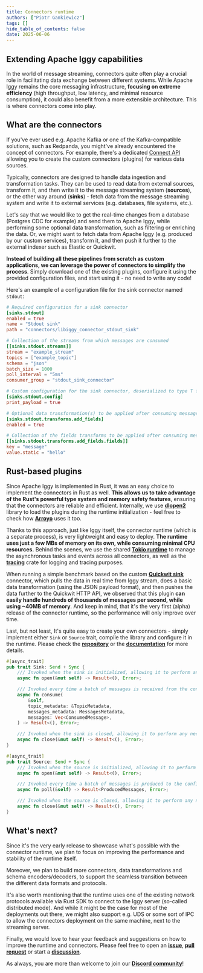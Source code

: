 ```yaml
---
title: Connectors runtime
authors: ["Piotr Gankiewicz"]
tags: []
hide_table_of_contents: false
date: 2025-06-06
---
```

## Extending Apache Iggy capabilities

In the world of message streaming, connectors quite often play a crucial role in facilitating data exchange between different systems. While Apache Iggy remains the core messaging infrastructure, **focusing on extreme efficiency** (high throughput, low latency, and minimal resource consumption), it could also benefit from a more extensible architecture. This is where connectors come into play.

<!--truncate-->

## What are the connectors

If you've ever used e.g. Apache Kafka or one of the Kafka-compatible solutions, such as Redpanda, you might've already encountered the concept of connectors. For example, there's a dedicated [Connect API](https://kafka.apache.org/documentation/#connectapi) allowing you to create the custom connectors (plugins) for various data sources.

Typically, connectors are designed to handle data ingestion and transformation tasks. They can be used to read data from external sources, transform it, and then write it to the message streaming system (**sources**), or the other way around (**sinks**) - fetch data from the message streaming system and write it to external services (e.g. databases, file systems, etc.).

Let's say that we would like to get the real-time changes from a database (Postgres CDC for example) and send them to Apache Iggy, while performing some optional data transformation, such as filtering or enriching the data. Or, we might want to fetch data from Apache Iggy (e.g. produced by our custom services), transform it, and then push it further to the external indexer such as Elastic or Quickwit.

**Instead of building all these pipelines from scratch as custom applications, we can leverage the power of connectors to simplify the process**. Simply download one of the existing plugins, configure it using the provided configuration files, and start using it - no need to write any code!

Here's an example of a configuration file for the sink connector named `stdout`:

```toml
# Required configuration for a sink connector
[sinks.stdout]
enabled = true
name = "Stdout sink"
path = "connectors/libiggy_connector_stdout_sink"

# Collection of the streams from which messages are consumed
[[sinks.stdout.streams]]
stream = "example_stream"
topics = ["example_topic"]
schema = "json"
batch_size = 1000
poll_interval = "5ms"
consumer_group = "stdout_sink_connector"

# Custom configuration for the sink connector, deserialized to type T from `config` field
[sinks.stdout.config]
print_payload = true

# Optional data transformation(s) to be applied after consuming messages from the stream
[sinks.stdout.transforms.add_fields]
enabled = true

# Collection of the fields transforms to be applied after consuming messages from the stream
[[sinks.stdout.transforms.add_fields.fields]]
key = "message"
value.static = "hello"
```

## Rust-based plugins

Since Apache Iggy is implemented in Rust, it was an easy choice to implement the connectors in Rust as well. **This allows us to take advantage of the Rust's powerful type system and memory safety features**, ensuring that the connectors are reliable and efficient. Internally, we use **[dlopen2](https://github.com/OpenByteDev/dlopen2)** library to load the plugins during the runtime initialization - feel free to check how **[Arroyo](https://www.arroyo.dev/blog/rust-plugin-systems/)** uses it too.

Thanks to this approach, just like Iggy itself, the connector runtime (which is a separate process), is very lightweight and easy to deploy. **The runtime uses just a few MBs of memory on its own, while consuming minimal CPU resources.** Behind the scenes, we use the shared **[Tokio runtime](https://tokio.rs)** to manage the asynchronous tasks and events across all connectors, as well as the **[tracing](https://docs.rs/tracing/latest/tracing/)** crate for logging and tracing purposes.

When running a simple benchmark based on the custom **[Quickwit sink](https://github.com/apache/iggy/tree/master/core/connectors/sinks/quickwit_sink)** connector, which pulls the data in real time from Iggy stream, does a basic data transformation (using the JSON payload format), and then pushes the data further to the Quickwit HTTP API, we observed that this plugin **can easily handle hundreds of thousands of messages per second, while using ~40MB of memory**. And keep in mind, that it's the very first (alpha) release of the connector runtime, so the performance will only improve over time.

Last, but not least, It's quite easy to create your own connectors - simply implement either `Sink` or `Source` trait, compile the library and configure it in the runtime. Please check the **[repository](https://github.com/apache/iggy/tree/master/core/connectors/)** or the **[documentation](/docs/connectors/introduction)** for more details.

```rust
#[async_trait]
pub trait Sink: Send + Sync {
    /// Invoked when the sink is initialized, allowing it to perform any necessary setup.
    async fn open(&mut self) -> Result<(), Error>;

    /// Invoked every time a batch of messages is received from the configured stream(s) and topic(s).
    async fn consume(
        &self,
        topic_metadata: &TopicMetadata,
        messages_metadata: MessagesMetadata,
        messages: Vec<ConsumedMessage>,
    ) -> Result<(), Error>;

    /// Invoked when the sink is closed, allowing it to perform any necessary cleanup.
    async fn close(&mut self) -> Result<(), Error>;
}
```

```rust
#[async_trait]
pub trait Source: Send + Sync {
    /// Invoked when the source is initialized, allowing it to perform any necessary setup.
    async fn open(&mut self) -> Result<(), Error>;

    /// Invoked every time a batch of messages is produced to the configured stream and topic.
    async fn poll(&self) -> Result<ProducedMessages, Error>;

    /// Invoked when the source is closed, allowing it to perform any necessary cleanup.
    async fn close(&mut self) -> Result<(), Error>;
}
```

## What's next?

Since it's the very early release to showcase what's possible with the connector runtime, we plan to focus on improving the performance and stability of the runtime itself.

Moreover, we plan to build more connectors, data transformations and schema encoders/decoders, to support the seamless transition between the different data formats and protocols.

It's also worth mentioning that the runtime uses one of the existing network protocols available via Rust SDK to connect to the Iggy server (so-called distributed mode). And while it might be the case for most of the deployments out there, we might also support e.g. UDS or some sort of IPC to allow the connectors deployment on the same machine, next to the streaming server.

Finally, we would love to hear your feedback and suggestions on how to improve the runtime and connectors. Please feel free to open an **[issue](https://github.com/apache/iggy/issues)**, **[pull request](https://github.com/apache/iggy/pulls)** or start a **[discussion](https://github.com/apache/iggy/discussions)**.

As always, you are more than welcome to join our **[Discord community](https://discord.gg/C5Sux5NcRa)**!
